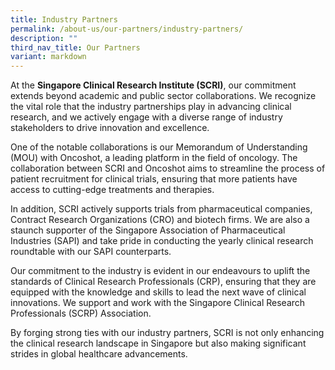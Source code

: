 ```yaml
---
title: Industry Partners
permalink: /about-us/our-partners/industry-partners/
description: ""
third_nav_title: Our Partners
variant: markdown
---
```

At the **Singapore Clinical Research Institute (SCRI)**, our commitment extends beyond academic and public sector collaborations. We recognize the vital role that the industry partnerships play in advancing clinical research, and we actively engage with a diverse range of industry stakeholders to drive innovation and excellence. 

One of the notable collaborations is our Memorandum of Understanding (MOU) with Oncoshot, a leading platform in the field of oncology. The collaboration between SCRI and Oncoshot aims to streamline the process of patient recruitment for clinical trials, ensuring that more patients have access to cutting-edge treatments and therapies. 

In addition, SCRI actively supports trials from pharmaceutical companies, Contract Research Organizations (CRO) and biotech firms. We are also a staunch supporter of the Singapore Association of Pharmaceutical Industries (SAPI) and take pride in conducting the yearly clinical research roundtable with our SAPI counterparts.

Our commitment to the industry is evident in our endeavours to uplift the standards of Clinical Research Professionals (CRP), ensuring that they are equipped with the knowledge and skills to lead the next wave of clinical innovations.  We support and work with the Singapore Clinical Research Professionals (SCRP) Association.

By forging strong ties with our industry partners, SCRI is not only enhancing the clinical research landscape in Singapore but also making significant strides in global healthcare advancements. 
